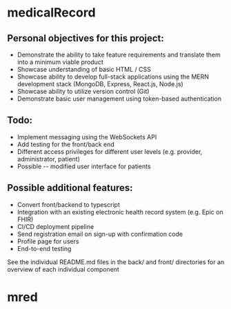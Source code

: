 # medicalRecord

## Personal objectives for this project:

- Demonstrate the ability to take feature requirements and translate them into a minimum viable product
- Showcase understanding of basic HTML / CSS
- Showcase ability to develop full-stack applications using the MERN development stack (MongoDB, Express, React.js, Node.js)
- Showcase ability to utilize version control (Git)
- Demonstrate basic user management using token-based authentication

## Todo:

- Implement messaging using the WebSockets API
- Add testing for the front/back end
- Different access privileges for different user levels (e.g. provider, administrator, patient)
- Possible -- modified user interface for patients

## Possible additional features:

- Convert front/backend to typescript
- Integration with an existing electronic health record system (e.g. Epic on FHIR)
- CI/CD deployment pipeline
- Send registration email on sign-up with confirmation code
- Profile page for users
- End-to-end testing

See the individual README.md files in the back/ and front/ directories for an overview of each individual component
# mred
